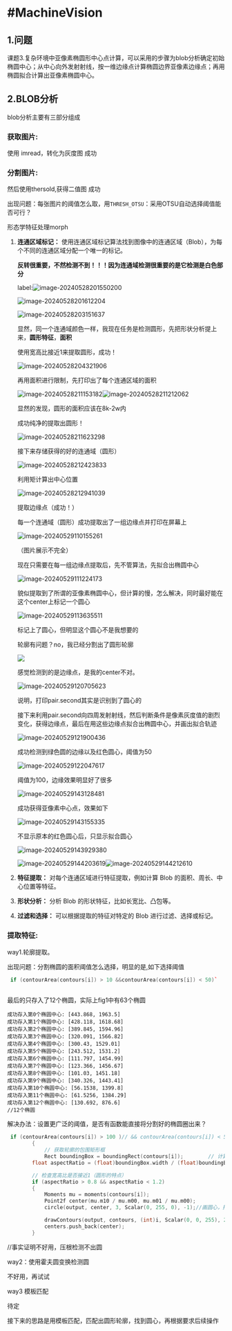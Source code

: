 # #MachineVision

## 1.问题

课题3.复杂环境中亚像素椭圆形中心点计算，可以采用的步骤为blob分析确定初始椭圆中心；从中心向外发射射线，按一维边缘点计算椭圆边界亚像素边缘点；再用椭圆拟合计算出亚像素椭圆中心。

## 2.BLOB分析

blob分析主要有三部分组成

### 获取图片:

使用 imread，转化为灰度图  成功

### 分割图片:

然后使用thersold,获得二值图   成功

出现问题：每张图片的阈值怎么取，用`THRESH_OTSU`：采用OTSU自动选择阈值能否可行？

形态学特征处理morph

1. **连通区域标记：** 使用连通区域标记算法找到图像中的连通区域（Blob），为每个不同的连通区域分配一个唯一的标记。

   **反转很重要，不然检测不到！！！因为连通域检测很重要的是它检测是白色部分**

   label:![image-20240528201550200](C:\Users\Ste'fan\AppData\Roaming\Typora\typora-user-images\image-20240528201550200.png)

   ![image-20240528201612204](C:\Users\Ste'fan\AppData\Roaming\Typora\typora-user-images\image-20240528201612204.png)

   ![image-20240528203151637](C:\Users\Ste'fan\AppData\Roaming\Typora\typora-user-images\image-20240528203151637.png)

   显然，同一个连通域颜色一样，我现在任务是检测圆形，先把形状分析提上来，**圆形特征**，**面积**

   使用宽高比接近1来提取圆形，成功！

   ![image-20240528204321906](C:\Users\Ste'fan\AppData\Roaming\Typora\typora-user-images\image-20240528204321906.png)

   再用面积进行限制，先打印出了每个连通区域的面积

   ![image-20240528211153182](C:\Users\Ste'fan\AppData\Roaming\Typora\typora-user-images\image-20240528211153182.png)![image-20240528211212062](C:\Users\Ste'fan\AppData\Roaming\Typora\typora-user-images\image-20240528211212062.png)

   显然的发现，圆形的面积应该在8k-2w内

   成功纯净的提取出圆形！

   ![image-20240528211623298](C:\Users\Ste'fan\AppData\Roaming\Typora\typora-user-images\image-20240528211623298.png)

   接下来存储获得的好的连通域（圆形）

   ![image-20240528212423833](C:\Users\Ste'fan\AppData\Roaming\Typora\typora-user-images\image-20240528212423833.png)

   利用矩计算出中心位置

   ![image-20240528212941039](C:\Users\Ste'fan\AppData\Roaming\Typora\typora-user-images\image-20240528212941039.png)

   提取边缘点（成功！）

   每一个连通域（圆形）成功提取出了一组边缘点并打印在屏幕上

   ![image-20240529110155261](C:\Users\Ste'fan\AppData\Roaming\Typora\typora-user-images\image-20240529110155261.png)

   （图片展示不完全）

   现在只需要在每一组边缘点提取后，先不管算法，先拟合出椭圆中心

   ![image-20240529111224173](C:\Users\Ste'fan\AppData\Roaming\Typora\typora-user-images\image-20240529111224173.png)

   貌似提取到了所谓的亚像素椭圆中心，但计算的慢，怎么解决，同时最好能在这个center上标记一个圆心

   ![image-20240529113635511](C:\Users\Ste'fan\AppData\Roaming\Typora\typora-user-images\image-20240529113635511.png)

   标记上了圆心，但明显这个圆心不是我想要的

   轮廓有问题？no，我已经分割出了圆形轮廓

   ![](C:\Users\Ste'fan\AppData\Roaming\Typora\typora-user-images\image-20240529114137115.png)

   感觉检测到的是边缘点，是我的center不对。

   ![image-20240529120705623](C:\Users\Ste'fan\AppData\Roaming\Typora\typora-user-images\image-20240529120705623.png)

   说明，打印pair.second其实是识别到了圆心的

   接下来利用pair.second向四周发射射线，然后判断条件是像素灰度值的剧烈变化，获得边缘点，最后在用这些边缘点拟合出椭圆中心，并画出拟合轨迹

   ![image-20240529121900436](C:\Users\Ste'fan\AppData\Roaming\Typora\typora-user-images\image-20240529121900436.png)

   成功检测到绿色圆的边缘以及红色圆心，阈值为50

   ![image-20240529122047617](C:\Users\Ste'fan\AppData\Roaming\Typora\typora-user-images\image-20240529122047617.png)

   阈值为100，边缘效果明显好了很多

   ![image-20240529143128481](C:\Users\Ste'fan\AppData\Roaming\Typora\typora-user-images\image-20240529143128481.png)

   成功获得亚像素中心点，效果如下

   ![image-20240529143155335](C:\Users\Ste'fan\AppData\Roaming\Typora\typora-user-images\image-20240529143155335.png)

   不显示原本的红色圆心后，只显示拟合圆心

   ![image-20240529143929380](C:\Users\Ste'fan\AppData\Roaming\Typora\typora-user-images\image-20240529143929380.png)

   ![image-20240529144203619](C:\Users\Ste'fan\AppData\Roaming\Typora\typora-user-images\image-20240529144203619.png)![image-20240529144212610](C:\Users\Ste'fan\AppData\Roaming\Typora\typora-user-images\image-20240529144212610.png)

2. **特征提取：** 对每个连通区域进行特征提取，例如计算 Blob 的面积、周长、中心位置等特征。

3. **形状分析：** 分析 Blob 的形状特征，比如长宽比、凸包等。

4. **过滤和选择：** 可以根据提取的特征对特定的 Blob 进行过滤、选择或标记。

### 提取特征:

way1.轮廓提取。

出现问题：分割椭圆的面积阈值怎么选择，明显的是,如下选择阈值

```c++
 if (contourArea(contours[i]) > 10 &&contourArea(contours[i]) < 50)`
     
```

最后的只存入了12个椭圆，实际上fig1中有63个椭圆

```
成功存入第0个椭圆中心: [443.868, 1963.5]
成功存入第1个椭圆中心: [428.118, 1618.68]
成功存入第2个椭圆中心: [389.845, 1594.96]
成功存入第3个椭圆中心: [320.091, 1566.82]
成功存入第4个椭圆中心: [300.43, 1529.01]
成功存入第5个椭圆中心: [243.512, 1531.2]
成功存入第6个椭圆中心: [111.797, 1454.99]
成功存入第7个椭圆中心: [123.366, 1456.67]
成功存入第8个椭圆中心: [101.03, 1451.18]
成功存入第9个椭圆中心: [340.326, 1443.41]
成功存入第10个椭圆中心: [56.1538, 1399.8]
成功存入第11个椭圆中心: [61.5256, 1384.29]
成功存入第12个椭圆中心: [130.692, 876.6]
//12个椭圆
```

解决办法：设置更广泛的阈值，是否有函数能直接将分割好的椭圆圈出来？



```c++
 if (contourArea(contours[i]) > 100 )// && contourArea(contours[i]) < 50
        { 
            // 获取轮廓的包围矩形框
            Rect boundingBox = boundingRect(contours[i]);        // 计算宽高比
        float aspectRatio = (float)boundingBox.width / (float)boundingBox.height;

        // 检查宽高比是否接近1（圆形的特点）
        if (aspectRatio > 0.8 && aspectRatio < 1.2)
        {
            Moments mu = moments(contours[i]);
            Point2f center(mu.m10 / mu.m00, mu.m01 / mu.m00);
            circle(output, center, 3, Scalar(0, 255, 0), -1);//画圆心，把半径取很小，近似圆心

            drawContours(output, contours, (int)i, Scalar(0, 0, 255), 2);//画轮廓成功
            centers.push_back(center);
        }
```

//事实证明不好用，压根检测不出圆



way2：使用霍夫圆变换检测圆

不好用，再试试



way3 模板匹配

待定



接下来的思路是用模板匹配，匹配出圆形轮廓，找到圆心，再根据要求后续操作
